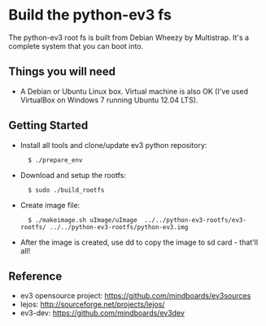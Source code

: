 Build the python-ev3 fs
=======================
The python-ev3 root fs is built from Debian Wheezy by Multistrap. It's a complete system that you can boot into.

## Things you will need
* A Debian or Ubuntu Linux box. Virtual machine is also OK (I've used VirtualBox on Windows 7 running Ubuntu 12.04 LTS).

## Getting Started
* Install all tools and clone/update ev3 python repository:

		$ ./prepare_env

* Download and setup the rootfs:

		$ sudo ./build_rootfs

* Create image file:

		$ ./makeimage.sh uImage/uImage  ../../python-ev3-rootfs/ev3-rootfs/ ../../python-ev3-rootfs/python-ev3.img

* After the image is created, use dd to copy the image to sd card - that'll all!

## Reference
* ev3 opensource project: https://github.com/mindboards/ev3sources
* lejos: http://sourceforge.net/projects/lejos/
* ev3-dev: https://github.com/mindboards/ev3dev
